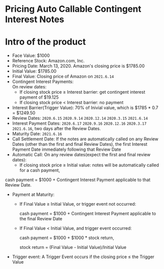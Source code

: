 Pricing Auto Callable Contingent Interest Notes
====

# Intro of the product

* Face Value: $1000
* Reference Stock: Amazon.com, Inc.
* Pricing Date: March 13, 2020. Amazon's closing price is $1785.00
* Initial Value: $1785.00
* Final Value: Closing price of Amazon on `2021.6.14`
* Contingent Interest Payments:   
On review dates:
  * If closing stock price ≥ Interest barrier: get contingent interest payment of $19.125
  * If closing stock price < Interest barrier: no payment
* Interest Barrier(Trigger Value): 70% of Inivial value, which is $1785 * 0.7 = $1249.50
* Review Dates:           `2020.6.15` `2020.9.14` `2020.12.14` `2020.3.15` `2021.6.14`
* Interest Payment Dates:  `2020.6.17` `2020.9.16` `2020.12.16` `2020.3.17` `2021.6.16`, two days after the Review Dates.
* Maturity Date:          `2021.6.16`
* Call Settlement Date: If the notes are automatically called on any Review Dates (other than the first and final Review Dates), the first Interest Payment Date immediately following that Review Date
* Automatic Call: 
On any review dates(expect the first and final review dates):
  * If closing stock price ≥ Initial value: notes will be automatically called for a cash payment, 
  
 cash payment = $1000 + Contingent Interest Payment applicable to that Review Date.
 
* Payment at Maturity: 
  * If Final Value ≥ Initial Value, or trigger event not occurred:
  
    cash payment = $1000 + Contingent Interest Payment applicable to the final Review Date
 
  * If Final Value < Initial Value, and trigger event occurred: 
    
    cash payment = $1000 + $1000 * stock return, 
    
    stock return = (Final Value - Initial Value)/Initial Value

* Trigger event: A Trigger Event occurs if the closing price ≤ the Trigger Value
  
